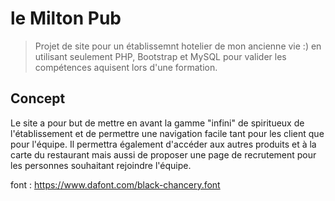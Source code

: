 # le Milton Pub

> Projet de site pour un établissemnt hotelier de mon ancienne vie :)
> en utilisant seulement PHP, Bootstrap et MySQL pour valider les compétences aquisent lors d'une formation.

## Concept

Le site a pour but de mettre en avant la gamme "infini" de spiritueux de l'établissement et de permettre une navigation facile tant pour les client que pour l'équipe.
Il permettra également d'accéder aux autres produits et à la carte du restaurant mais aussi de proposer une page de recrutement pour les personnes souhaitant rejoindre l'équipe.




font :
https://www.dafont.com/black-chancery.font
